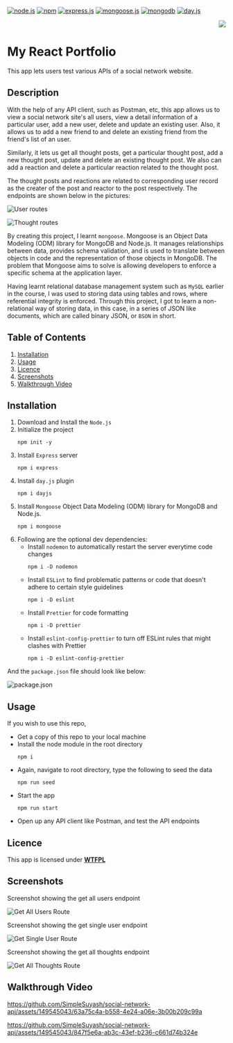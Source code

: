
 [![node.js](https://img.shields.io/badge/Node.js-blue?style=for-the-badge&logo=Node.js&logoColor=white&labelColor=red)](https://nodejs.org/en) [![npm](https://img.shields.io/badge/npm-blue?style=for-the-badge&logo=npm&logoColor=white&labelColor=red)](https://www.npmjs.com/) [![express.js](https://img.shields.io/badge/express-blue?style=for-the-badge&logo=express&logoColor=white&labelColor=red)](https://expressjs.com/) [![mongoose.js](https://img.shields.io/badge/mongoose-blue?style=for-the-badge&logo=mongoose&logoColor=white&labelColor=red)](https://mongoosejs.com/) [![mongodb](https://img.shields.io/badge/mongodb-blue?style=for-the-badge&logo=mongodb&logoColor=white&labelColor=red)](https://www.mongodb.com/) [![day.js](https://img.shields.io/badge/day.js-blue?style=for-the-badge&logo=day.js&logoColor=white&labelColor=red)](https://day.js.org/)


<div align="right"> 
<a href= "http://www.wtfpl.net/about/"><img src = "https://img.shields.io/badge/License-WTFPL-brightgreen.svg"></a>
</div>

# My React Portfolio  

This app lets users test various APIs of a social network website.

##  Description

With the help of any API client, such as Postman, etc, this app allows us to view a social network site's all users, view a detail information of a particular user, add a new user, delete and update an existing user. Also, it allows us to add a new friend to and delete an existing friend from the friend's list of an user. 

Similarly, it lets us get all thought posts, get a particular thought post, add a new thought post, update and delete an existing thought post. We also can add a reaction and delete a particular reaction related to the thought post.

The thought posts and reactions are related to corresponding user record as the creater of the post and reactor to the post respectively. The endpoints are shown below in the pictures: 

![User routes](./assets/images/image.png)


![Thought routes](./assets/images/image-1.png)

By creating this project, I learnt `mongoose`. Mongoose is an Object Data Modeling (ODM) library for MongoDB and Node.js. It manages relationships between data, provides schema validation, and is used to translate between objects in code and the representation of those objects in MongoDB. The problem that Mongoose aims to solve is allowing developers to enforce a specific schema at the application layer.

Having learnt relational database management system such as `MySQL` earlier in the course, I was used to storing data using tables and rows, where referential integrity is enforced. Through this project, I got to learn a non-relational way of storing data, in this case, in a series of JSON like documents, which are called  binary JSON, or `BSON` in short. 


## Table of Contents

1. [Installation](#installation)
1. [Usage](#usage)
1. [Licence](#licence)
1. [Screenshots](#screenshots)
1. [Walkthrough Video](#walkthrough-video)


## Installation 

1. Download and Install the `Node.js` 
1. Initialize the project 
    ```       
    npm init -y
    ```
1. Install `Express` server
    ```
    npm i express
    ```
1. Install `day.js` plugin
    ```
    npm i dayjs
    ```
1. Install `Mongoose` Object Data Modeling (ODM) library for MongoDB and Node.js.
    ```
    npm i mongoose
    ```
1. Following are the optional dev dependencies:
    - Install `nodemon` to automatically restart the server everytime code changes
        ```
        npm i -D nodemon
        ```
    - Install `ESLint` to find problematic patterns or code that doesn't adhere to certain style guidelines
        ```
        npm i -D eslint
        ```
    - Install `Prettier` for code formatting
        ```
        npm i -D prettier
        ```
    - Install `eslint-config-prettier` to turn off ESLint rules that might clashes with Prettier
        ```
        npm i -D eslint-config-prettier
        ```

And the `package.json` file should look like below: 

![package.json](./assets/images/image-2.png)

## Usage

If you wish to use this repo,
- Get a copy of this repo to your local machine
- Install the node module in the root directory
    ```
    npm i
    ```
- Again, navigate to root directory, type the following to seed the data
    ```
    npm run seed
    ```
- Start the app
    ```
    npm run start   
    ```
- Open up any API client like Postman, and test the API endpoints


## Licence

This app is licensed under [**WTFPL**](http://www.wtfpl.net/about/)

## Screenshots

Screenshot showing the get all users endpoint 

![Get All Users Route](./assets/images/image-3.png)

Screenshot showing the get single user endpoint

![Get Single User Route](./assets/images/image-4.png)

Screenshot showing the get all thoughts endpoint

![Get All Thoughts Route](./assets/images/image-5.png)


## Walkthrough Video

https://github.com/SimpleSuyash/social-network-api/assets/149545043/63a75c4a-b558-4e24-a06e-3b00b209c99a


https://github.com/SimpleSuyash/social-network-api/assets/149545043/847f5e6a-ab3c-43ef-b236-c661d74b324e





